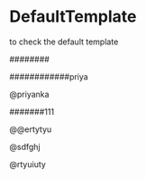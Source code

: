 # DefaultTemplate
to check the default template

########

############priya

@priyanka

#######111

@@ertytyu

@sdfghj

@rtyuiuty